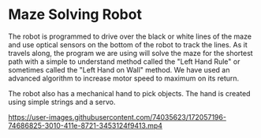 # Maze Solving Robot

The robot is programmed to drive over the black or white lines of the maze and use optical sensors on the bottom of the robot to track the lines. As it travels along, the program we are using will solve the maze for the shortest path with a simple to understand method called the "Left Hand Rule" or sometimes called the "Left Hand on Wall" method. We have used an advanced algorithm to increase motor speed to maximum on its return. 

The robot also has a mechanical hand to pick objects. The hand is created using simple strings and a servo. 

https://user-images.githubusercontent.com/74035623/172057196-74686825-3010-411e-8721-3453124f9413.mp4

